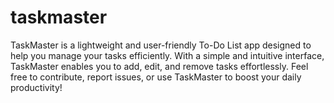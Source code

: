 # taskmaster
TaskMaster is a lightweight and user-friendly To-Do List app designed to help you manage your tasks efficiently. With a simple and intuitive interface, TaskMaster enables you to add, edit, and remove tasks effortlessly.  Feel free to contribute, report issues, or use TaskMaster to boost your daily productivity!
